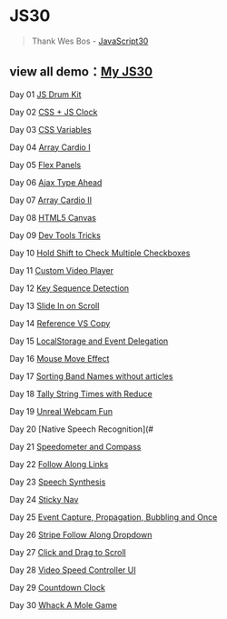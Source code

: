 # JS30
> Thank Wes Bos - [JavaScript30](https://javascript30.com)

## view all demo：[My JS30](#)

Day 01 [JS Drum Kit](https://github.com/kir4che/JS30/tree/main/01%20-%20JS%20Drum%20Kit)

Day 02 [CSS + JS Clock](https://github.com/kir4che/JS30/tree/main/02%20-%20CSS%20%2B%20JS%20Clock)

Day 03 [CSS Variables](https://github.com/kir4che/JS30/tree/main/03%20-%20CSS%20Variables)

Day 04 [Array Cardio I](https://github.com/kir4che/JS30/tree/main/04%20-%20Array%20Cardio%20I)

Day 05 [Flex Panels](#)

Day 06 [Ajax Type Ahead](#)

Day 07 [Array Cardio II](#)

Day 08 [HTML5 Canvas](#)

Day 09 [Dev Tools Tricks](#)

Day 10 [Hold Shift to Check Multiple Checkboxes](#)

Day 11 [Custom Video Player](#)

Day 12 [Key Sequence Detection](#)

Day 13 [Slide In on Scroll](#)

Day 14 [Reference VS Copy](#)

Day 15 [LocalStorage and Event Delegation](#)

Day 16 [Mouse Move Effect](#)

Day 17 [Sorting Band Names without articles](#)

Day 18 [Tally String Times with Reduce](#)

Day 19 [Unreal Webcam Fun](#)

Day 20 [Native Speech Recognition](#

Day 21 [Speedometer and Compass](#)

Day 22 [Follow Along Links](#)

Day 23 [Speech Synthesis](#)

Day 24 [Sticky Nav](#)

Day 25 [Event Capture, Propagation, Bubbling and Once](#)

Day 26 [Stripe Follow Along Dropdown](#)

Day 27 [Click and Drag to Scroll](#)

Day 28 [Video Speed Controller UI](#)

Day 29 [Countdown Clock](#)

Day 30 [Whack A Mole Game](#)
